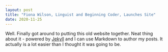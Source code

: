 ```yaml
---
layout: post
title: "Fiona Wilson, Linguist and Beginning Coder, Launches Site"
date: 2020-11-25
---
```


Well. Finally got around to putting this old website together. Neat thing about it - powered by [Jekyll](http://jekyllrb.com) and I can use Markdown to author my posts. It actually is a lot easier than I thought it was going to be.
